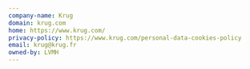 ```yaml
---
company-name: Krug
domain: krug.com
home: https://www.krug.com/
privacy-policy: https://www.krug.com/personal-data-cookies-policy
email: krug@krug.fr
owned-by: LVMH
---
```




